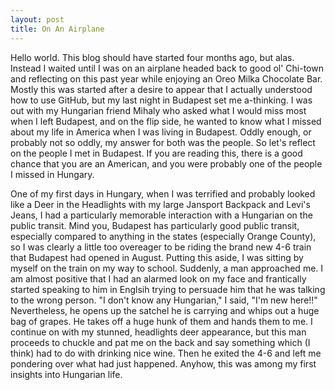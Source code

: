 ```yaml
---
layout: post
title: On An Airplane
---
```


Hello world.  This blog should have started four months ago, but alas.  Instead I waited until I was on an airplane headed back to good ol' Chi-town and reflecting on this past year while enjoying an Oreo Milka Chocolate Bar.  
Mostly this was started after a desire to appear that I actually understood how to use GitHub, but my last night in Budapest set me a-thinking.  I was out with my Hungarian friend Mihaly who asked what I would miss most when I left Budapest, and on the flip side, he wanted to know what I missed about my life in America when I was living in Budapest.  Oddly enough, or probably not so oddly, my answer for both was the people.  So let's reflect on the people I met in Budapest.  If you are reading this, there is a good chance that you are an American, and you were probably one of the people I missed in Hungary.  

One of my first days in Hungary, when I was terrified and probably looked like a Deer in the Headlights with my large Jansport Backpack and Levi's Jeans, I had a particularly memorable interaction with a Hungarian on the public transit.  Mind you, Budapest has particularly good public transit, especially compared to anything in the states (especially Orange County), so I was clearly a little too overeager to be riding the brand new 4-6 train that Budapest had opened in August.  Putting this aside, I was sitting by myself on the train on my way to school.  Suddenly, a man approached me.  I am almost positive that I had an alarmed look on my face and frantically started speaking to him in Englsih trying to persuade him that he was talking to the wrong person.  "I don't know any Hungarian," I said, "I'm new here!!"  Nevertheless, he opens up the satchel he is carrying and whips out a huge bag of grapes.  He takes off a huge hunk of them and hands them to me.  I continue on with my stunned, headlights deer appearance, but this man proceeds to chuckle and pat me on the back and say something which (I think) had to do with drinking nice wine.  Then he exited the 4-6 and left me pondering over what had just happened.  Anyhow, this was among my first insights into Hungarian life.
